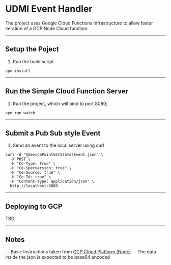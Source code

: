 # UDMI Event Handler

The project uses Google Cloud Functions Infrastructure to allow faster iteration of a GCP Node Cloud function.

---

## Setup the Poject

1.  Run the build script

```
npm install
```  

---

## Run the Simple Cloud Function Server

1.  Run the project, which will bind to port 8080;

```
npm run watch
```

---

## Submit a Pub Sub style Event

1. Send an event to the local server using curl

```
curl -d "@devicePointSetStatesEvent.json" \
  -X POST \
  -H "Ce-Type: true" \
  -H "Ce-Specversion: true" \
  -H "Ce-Source: true" \
  -H "Ce-Id: true" \
  -H "Content-Type: application/json" \
  http://localhost:8080
```

---

## Deploying to GCP

TBD

---

## Notes
-- Basic Instructions taken from [GCP Cloud Platform (Node)](https://github.com/GoogleCloudPlatform/functions-framework-nodejs)
-- The data inside the json is expected to be base64 encoded